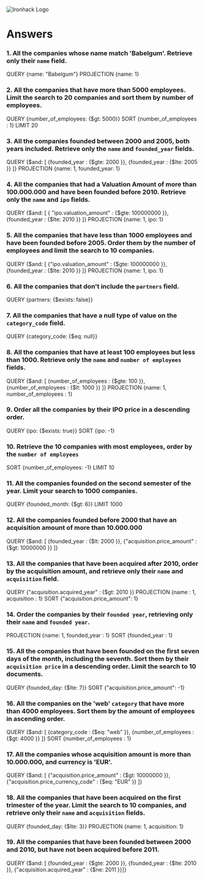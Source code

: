![Ironhack Logo](https://i.imgur.com/1QgrNNw.png)

# Answers

### 1. All the companies whose name match 'Babelgum'. Retrieve only their `name` field.

QUERY {name: "Babelgum"}
PROJECTION {name: 1}

### 2. All the companies that have more than 5000 employees. Limit the search to 20 companies and sort them by **number of employees**.

QUERY {number_of_employees: {$gt: 5000}}
SORT {number_of_employees : 1}
LIMIT 20

### 3. All the companies founded between 2000 and 2005, both years included. Retrieve only the `name` and `founded_year` fields.

QUERY {$and: [ {founded_year : {$gte: 2000 }}, {founded_year : {$lte: 2005 }} ]}
PROJECTION {name: 1, founded_year: 1}

### 4. All the companies that had a Valuation Amount of more than 100.000.000 and have been founded before 2010. Retrieve only the `name` and `ipo` fields.

QUERY {$and: [ { "ipo.valuation_amount" : {$gte: 100000000 }}, {founded_year : {$lte: 2010 }} ]}
PROJECTION {name: 1, ipo: 1}

### 5. All the companies that have less than 1000 employees and have been founded before 2005. Order them by the number of employees and limit the search to 10 companies.

QUERY {$and: [ {"ipo.valuation_amount" : {$gte: 100000000 }}, {founded_year : {$lte: 2010 }} ]}
PROJECTION {name: 1, ipo: 1}

### 6. All the companies that don't include the `partners` field.

QUERY {partners: {$exists: false}}

### 7. All the companies that have a null type of value on the `category_code` field.

QUERY {category_code: {$eq: null}}

### 8. All the companies that have at least 100 employees but less than 1000. Retrieve only the `name` and `number of employees` fields.

QUERY {$and: [ {number_of_employees : {$gte: 100 }}, {number_of_employees : {$lt: 1000 }} ]}
PROJECTION {name: 1, number_of_employees : 1}

### 9. Order all the companies by their IPO price in a descending order.

QUERY {ipo: {$exists: true}}
SORT {ipo: -1}

### 10. Retrieve the 10 companies with most employees, order by the `number of employees`

SORT {number_of_employees: -1}
LIMIT 10

### 11. All the companies founded on the second semester of the year. Limit your search to 1000 companies.

QUERY {founded_month: {$gt: 6}}
LIMIT 1000

### 12. All the companies founded before 2000 that have an acquisition amount of more than 10.000.000

QUERY {$and: [ {founded_year : {$lt: 2000 }}, {"acquisition.price_amount" : {$gt: 10000000 }} ]}

### 13. All the companies that have been acquired after 2010, order by the acquisition amount, and retrieve only their `name` and `acquisition` field.

QUERY {"acquisition.acquired_year" : {$gt: 2010 }}
PROJECTION {name : 1, acquisition : 1}
SORT {"acquisition.price_amount": 1}

### 14. Order the companies by their `founded year`, retrieving only their `name` and `founded year`.

PROJECTION {name: 1, founded_year : 1}
SORT {founded_year : 1}

### 15. All the companies that have been founded on the first seven days of the month, including the seventh. Sort them by their `acquisition price` in a descending order. Limit the search to 10 documents.

QUERY {founded_day: {$lte: 7}}
SORT {"acquisition.price_amount": -1}

### 16. All the companies on the 'web' `category` that have more than 4000 employees. Sort them by the amount of employees in ascending order.

QUERY {$and: [ {category_code : {$eq: "web" }}, {number_of_employees : {$gt: 4000 }} ]}
SORT {number_of_employees : 1}

### 17. All the companies whose acquisition amount is more than 10.000.000, and currency is 'EUR'.

 QUERY {$and: [ {"acquisition.price_amount" : {$gt: 10000000 }}, {"acquisition.price_currency_code" : {$eq: "EUR" }} ]}

### 18. All the companies that have been acquired on the first trimester of the year. Limit the search to 10 companies, and retrieve only their `name` and `acquisition` fields.

QUERY {founded_day: {$lte: 3}}
PROJECTION {name: 1, acquisition: 1}

### 19. All the companies that have been founded between 2000 and 2010, but have not been acquired before 2011.

QUERY {$and: [ {founded_year : {$gte: 2000 }}, {founded_year : {$lte: 2010 }}, {"acquisition.acquired_year" : {$ne: 2011 }}]}

